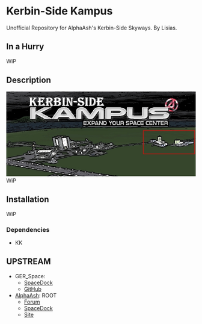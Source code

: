 # Kerbin-Side Kampus

Unofficial Repository for AlphaAsh's Kerbin-Side Skyways. By Lisias.

## In a Hurry

WiP


## Description

![](./Docs/webksidekampus.jpg)
WiP


## Installation

WiP

### Dependencies

* KK


## UPSTREAM

* GER_Space:
	+ [SpaceDock](https://spacedock.info/mod/1351/Kerbin-Side%20Kampus%20cont.)
	+ [GitHub](https://github.com/GER-Space/Kerbin-Side-Kampus)
* [AlphaAsh](https://forum.kerbalspaceprogram.com/index.php?/profile/105348-alphaash/): ROOT
	+ [Forum](https://forum.kerbalspaceprogram.com/index.php?/topic/74776-112-kerbin-side-v110-supplements/)
	+ [SpaceDock](https://spacedock.info/mod/555/Kerbin-Side%20Kampus) 
	+ [Site](http://kerbinside.com)
